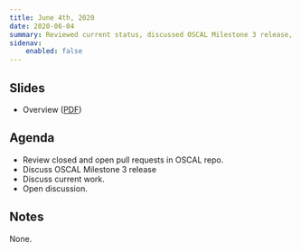```yaml
---
title: June 4th, 2020
date: 2020-06-04
summary: Reviewed current status, discussed OSCAL Milestone 3 release, and held open discussion.
sidenav:
    enabled: false
---
```


## Slides

- Overview ([PDF](../slides-2020-06-04.pdf))

## Agenda

- Review closed and open pull requests in OSCAL repo.
- Discuss OSCAL Milestone 3 release
- Discuss current work.
- Open discussion.

## Notes

None.